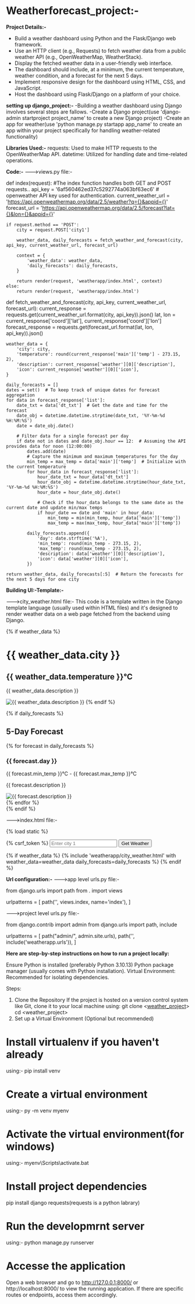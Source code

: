 # Weatherforecast_project:-

**Project Details:-**
- Build a weather dashboard using Python and the Flask/Django web framework.
- Use an HTTP client (e.g., Requests) to fetch weather data from a public weather API (e.g., OpenWeatherMap, WeatherStack).
- Display the fetched weather data in a user-friendly web interface.
- The dashboard should include, at a minimum, the current temperature, weather condition, and a forecast for the next 5 days.
- Implement responsive design for the dashboard using HTML, CSS, and JavaScript.
- Host the dashboard using Flask/Django on a platform of your choice.
  
**setting up django_project:-**
-Building a weather dashboard using Django involves several steps are fallows.
-Create a Django project(use 'django-admin startproject project_name' to create a new Django project)
-Create an app for weather(use 'python manage.py startapp app_name' to create an app within your project specifically for handling weather-related functionality)

**Libraries Used:-**
requests: Used to make HTTP requests to the OpenWeatherMap API.
datetime: Utilized for handling date and time-related operations.

**Code:-**
--->views.py file:-

def index(request):            #The index function handles both GET and POST requests..
    api_key = '6af560462ed37c5292774a063bf63ec6' # openweather API key used for authentication.
    current_weather_url = 'https://api.openweathermap.org/data/2.5/weather?q={}&appid={}'
    forecast_url = 'https://api.openweathermap.org/data/2.5/forecast?lat={}&lon={}&appid={}'

    if request.method == 'POST':
        city = request.POST['city1']

        weather_data, daily_forecasts = fetch_weather_and_forecast(city, api_key, current_weather_url, forecast_url)

        context = {
            'weather_data': weather_data,
            'daily_forecasts': daily_forecasts,
        }

        return render(request, 'weatherapp/index.html', context)
    else:
        return render(request, 'weatherapp/index.html')


def fetch_weather_and_forecast(city, api_key, current_weather_url, forecast_url):
    current_response = requests.get(current_weather_url.format(city, api_key)).json()
    lat, lon = current_response['coord']['lat'], current_response['coord']['lon']
    forecast_response = requests.get(forecast_url.format(lat, lon, api_key)).json()

    weather_data = {
        'city': city,
        'temperature': round(current_response['main']['temp'] - 273.15, 2),
        'description': current_response['weather'][0]['description'],
        'icon': current_response['weather'][0]['icon'],
    }

    daily_forecasts = []
    dates = set()  # To keep track of unique dates for forecast aggregation
    for data in forecast_response['list']:
        date_txt = data['dt_txt']  # Get the date and time for the forecast
        date_obj = datetime.datetime.strptime(date_txt, '%Y-%m-%d %H:%M:%S')
        date = date_obj.date()

        # Filter data for a single forecast per day
        if date not in dates and date_obj.hour == 12:  # Assuming the API provides data for noon (12:00:00)
            dates.add(date)
            # Capture the minimum and maximum temperatures for the day
            min_temp = max_temp = data['main']['temp']  # Initialize with the current temperature
            for hour_data in forecast_response['list']:
                hour_date_txt = hour_data['dt_txt']
                hour_date_obj = datetime.datetime.strptime(hour_date_txt, '%Y-%m-%d %H:%M:%S')
                hour_date = hour_date_obj.date()
                
                # Check if the hour_data belongs to the same date as the current date and update min/max temps
                if hour_date == date and 'main' in hour_data:
                    min_temp = min(min_temp, hour_data['main']['temp'])
                    max_temp = max(max_temp, hour_data['main']['temp'])

            daily_forecasts.append({
                'day': date.strftime('%A'),
                'min_temp': round(min_temp - 273.15, 2),
                'max_temp': round(max_temp - 273.15, 2),
                'description': data['weather'][0]['description'],
                'icon': data['weather'][0]['icon'],
            })

    return weather_data, daily_forecasts[:5]  # Return the forecasts for the next 5 days for one city

**Building UI:-Template:-**

--->city_weather.html file:-
This code is a template written in the Django template language (usually used within HTML files) 
and it's designed to render weather data on a web page fetched from the backend using Django.

{% if weather_data %}
    <h1>{{ weather_data.city }}</h1>
    <h2>{{ weather_data.temperature }}°C</h2>
    <p>{{ weather_data.description }}</p>
    <img src="http://openweathermap.org/img/w/{{ weather_data.icon }}.png" alt="{{ weather_data.description }}">
{% endif %}

{% if daily_forecasts %}
    <h2>5-Day Forecast</h2>
    <div class="forecast-container">
        {% for forecast in daily_forecasts %}
            <div class="forecast">
                <h3>{{ forecast.day }}</h3>
                <p>{{ forecast.min_temp }}°C - {{ forecast.max_temp }}°C</p>
                <p>{{ forecast.description }}</p>
                <img src="http://openweathermap.org/img/w/{{ forecast.icon }}.png" alt="{{ forecast.description }}">
            </div>
        {% endfor %}
    </div>
{% endif %}


--->index.html file:-

{% load static %}
<!DOCTYPE html>
<html lang="en">
<head>
    <meta charset="UTF-8">
    <meta name="viewport" content="width=device-width, initial-scale=1.0">
    <title>Weather App</title>
    <link rel="stylesheet" href="{% static 'style.css' %}">
</head>
<body>

<form method="post">
  {% csrf_token %}
  <input type="text" name="city1" placeholder="Enter city 1">
  <!-- Remove the input field for the second city -->
  <button type="submit">Get Weather</button>
</form>

<div class="city-container">
  {% if weather_data %}
    <!-- Display weather data and forecasts for city 1 -->
    {% include 'weatherapp/city_weather.html' with weather_data=weather_data daily_forecasts=daily_forecasts %}
  {% endif %}
</div>

</body>
</html>

**Url configuration:-**
--->app level urls.py file:-

 from django.urls import path
from . import views

urlpatterns = [
    path('', views.index, name='index'),
]


--->project level urls.py file:-

from django.contrib import admin
from django.urls import path, include

urlpatterns = [
    path("admin/", admin.site.urls),
    path('', include('weatherapp.urls')),
]



**Here are step-by-step instructions on how to run a  project locally:**

Ensure Python is installed (preferably Python 3.10.13)
Python package manager (usually comes with Python installation).
Virtual Environment: Recommended for isolating dependencies.


Steps:
1. Clone the Repository
If the project is hosted on a version control system like Git, clone it to your local machine using:
git clone <[weather_project](https://github.com/Tirupati2005/weatherforecast_project)>
cd <weather_project>
2. Set up a Virtual Environment (Optional but recommended)

# Install virtualenv if you haven't already
using:- pip install venv

# Create a virtual environment
using:- py -m venv myenv

# Activate the virtual environment(for windows)

using:- myenv\Scripts\activate.bat

# Install project dependencies
pip install django requests(requests is a python labrary)

# Run the developmrnt server

using:- python manage.py runserver

# Accesse the application

Open a web browser and go to http://127.0.0.1:8000/ or http://localhost:8000/ to view the running application. If there are specific routes or endpoints, access them accordingly.
